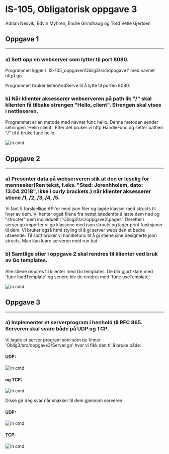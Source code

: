 # IS-105, Obligatorisk oppgave 3

Adrian Nesvik, Edvin Myhren, Endre Grindhaug og Tord Vetle Gjertsen


## Oppgave 1

----------------------------------------------------------------------------------------------------------

### a) Sett opp en webserver som lytter til port 8080.
Programmet ligger i 'IS-105_oppgaver\Oblig3\src\oppgave1' med navnet http1.go.

Programmet bruker listenAndServe til å lytte til porten 8080.

### b) Når klienter aksesserer webserveren på path lik "/" skal klienten få tilbake strengen "Hello, client". Strengen skal vises i nettleseren.
Programmet er en metode med navnet func hello. Denne metoden sender setningen 'Hello client'.
Etter det bruker vi http.HandleFunc og setter pathen "/" til å bruke func hello.


![in cmd](https://github.com/StavenX/IS-105_oppgaver/blob/master/Oblig3/images/http1.png)




## Oppgave 2

----------------------------------------------------------------------------------------------------------


### a) Presenter data på webserveren slik at den er leselig for mennesker(Ren tekst, f.eks. "Sted: Jorenhholem, dato: 13.04.2018", ikke i curly brackets.) når klienter aksesserer stiene /1, /2, /3, /4, /5.
Vi fant 5 forskjellige API'er med json filer og lagde klasser med structs til hver av dem.
Vi henter også filene fra nettet istedenfor å laste dem ned og "structer" dem individuelt i 'Oblig3\src\oppgave2\pages'. Deretter i server.go importer vi go klassene med json structs og lager print funksjoner til dem. Vi bruker også html styling til å gi server websiden et bedre utseende. Til slutt bruker vi handlefunc til å gi stiene sine designerte json structs. Man kan kjøre serveren med run.bat


### b) Samtlige stier i oppgave 2 skal rendres til klienter ved bruk av Go templates.
Alle stiene rendres til klienter med Go templates. De blir gjort klare med 'func loadTemplate' og senere ble de rendret med
'func useTemplate'

![in cmd](https://github.com/StavenX/IS-105_oppgaver/blob/master/Oblig3/images/data1.png)



## Oppgave 3

----------------------------------------------------------------------------------------------------------

### a) Implementer et serverprogram i henhold til RFC 865. Serveren skal svare både på UDP og TCP.
Vi lagde et server program som som du finner 'Oblig3/src/oppgave3/Server.go' hvor vi fikk den til å bruke både:

#### UDP:

![in cmd](https://github.com/StavenX/IS-105_oppgaver/blob/master/Oblig3/images/udp.png)

#### og TCP:

![in cmd](https://github.com/StavenX/IS-105_oppgaver/blob/master/Oblig3/images/tcp.png)

Disse gir deg svar når snakker til dem gjennom serveren:

#### UDP:

![in cmd](https://github.com/StavenX/IS-105_oppgaver/blob/master/Oblig3/images/udprun.png)

#### TCP:

![in cmd](https://github.com/StavenX/IS-105_oppgaver/blob/master/Oblig3/images/tcprun.png)
